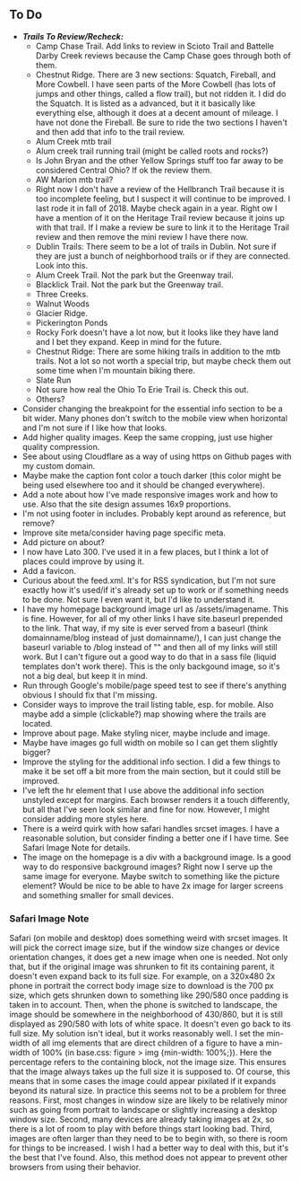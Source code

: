 ## To Do

- ***Trails To Review/Recheck:***
  - Camp Chase Trail. Add links to review in Scioto Trail and Battelle Darby Creek reviews because the Camp Chase goes through both of them.
  - Chestnut Ridge. There are 3 new sections: Squatch, Fireball, and More Cowbell. I have seen parts of the More Cowbell (has lots of jumps and other things, called a flow trail), but not ridden it. I did do the Squatch. It is listed as a advanced, but it it basically like everything else, although it does at a decent amount of mileage. I have not done the Fireball. Be sure to ride the two sections I haven't and then add that info to the trail review.
  - Alum Creek mtb trail
  - Alum creek trail running trail (might be called roots and rocks?)
  - Is John Bryan and the other Yellow Springs stuff too far away to be considered Central Ohio? If ok the review them.
  - AW Marion mtb trail?
  - Right now I don't have a review of the Hellbranch Trail because it is too incomplete feeling, but I suspect it will continue to be improved. I last rode it in fall of 2018. Maybe check again in a year. Right ow I have a mention of it on the Heritage Trail review because it joins up with that trail. If I make a review be sure to link it to the Heritage Trail review and then remove the mini review I have there now.
  - Dublin Trails: There seem to be a lot of trails in Dublin. Not sure if they are just a bunch of neighborhood trails or if they are connected. Look into this.
  - Alum Creek Trail. Not the park but the Greenway trail.
  - Blacklick Trail. Not the park but the Greenway trail.
  - Three Creeks.
  - Walnut Woods
  - Glacier Ridge.
  - Pickerington Ponds
  - Rocky Fork doesn't have a lot now, but it looks like they have land and I bet they expand. Keep in mind for the future.
  - Chestnut Ridge: There are some hiking trails in addition to the mtb trails. Not a lot so not worth a special trip, but maybe check them out some time when I'm mountain biking there.
  - Slate Run
  - Not sure how real the Ohio To Erie Trail is. Check this out.
  - Others?
- Consider changing the breakpoint for the essential info section to be a bit wider. Many phones don't switch to the mobile view when horizontal and I'm not sure if I like how that looks.
- Add higher quality images. Keep the same cropping, just use higher quality compression.
- See about using Cloudflare as a way of using https on Github pages with my custom domain.
- Maybe make the caption font color a touch darker (this color might be being used elsewhere too and it should be changed everywhere).
- Add a note about how I've made responsive images work and how to use. Also that the site design assumes 16x9 proportions.
- I'm not using footer in includes. Probably kept around as reference, but remove?
- Improve site meta/consider having page specific meta.
- Add picture on about?
- I now have Lato 300. I've used it in a few places, but I think a lot of places could improve by using it.
- Add a favicon.
- Curious about the feed.xml.  It's for RSS syndication, but I'm not sure exactly how it's used/if it's already set up to work or if something needs to be done.  Not sure I even want it, but I'd like to understand it.
- I have my homepage background image url as /assets/imagename.  This is fine.  However, for all of my other links I have site.baseurl prepended to the link.  That way, if my site is ever served from a baseurl (think domainname/blog instead of just domainname/), I can just change the baseurl variable to /blog instead of "" and then all of my links will still work.  But I can't figure out a good way to do that in a sass file (liquid templates don't work there).  This is the only backgound image, so it's not a big deal, but keep it in mind.
- Run through Google's mobile/page speed test to see if there's anything obvious I should fix that I'm missing.
- Consider ways to improve the trail listing table, esp. for mobile. Also maybe add a simple (clickable?) map showing where the trails are located.
- Improve about page. Make styling nicer, maybe include and image.
- Maybe have images go full width on mobile so I can get them slightly bigger?
- Improve the styling for the additional info section. I did a few things to make it be set off a bit more from the main section, but it could still be improved.
- I've left the hr element that I use above the additional info section unstyled except for margins. Each browser renders it a touch differently, but all that I've seen look similar and fine for now. However, I might consider adding more styles here.
- There is a weird quirk with how safari handles srcset images. I have a reasonable solution, but consider finding a better one if I have time. See Safari Image Note for details.
- The image on the homepage is a div with a background image. Is a good way to do responsive background images? Right now I serve up the same image for everyone. Maybe switch to something like the picture element? Would be nice to be able to have 2x image for larger screens and something smaller for small devices.


### Safari Image Note

Safari (on mobile and desktop) does something weird with srcset images. It will pick the correct image size, but if the window size changes or device orientation changes, it does get a new image when one is needed. Not only that, but if the original image was shrunken to fit its containing parent, it doesn't even expand back to its full size. For example, on a 320x480 2x phone in portrait the correct body image size to download is the 700 px size, which gets shrunken down to something like 290/580 once padding is taken in to account. Then, when the phone is switched to landscape, the image should be somewhere in the neighborhood of 430/860, but it is still displayed as 290/580 with lots of white space. It doesn't even go back to its full size. My solution isn't ideal, but it works reasonably well. I set the min-width of all img elements that are direct children of a figure to have a min-width of 100% (in base.css: figure > img {min-width: 100%;}). Here the percentage refers to the containing block, not the image size. This ensures that the image always takes up the full size it is supposed to. Of course, this means that in some cases the image could appear pixilated if it expands beyond its natural size. In practice this seems not to be a problem for three reasons. First, most changes in window size are likely to be relatively minor such as going from portrait to landscape or slightly increasing a desktop window size. Second, many devices are already taking images at 2x, so there is a lot of room to play with before things start looking bad. Third, images are often larger than they need to be to begin with, so there is room for things to be increased. I wish I had a better way to deal with this, but it's the best that I've found. Also, this method does not appear to prevent other browsers from using their behavior.
